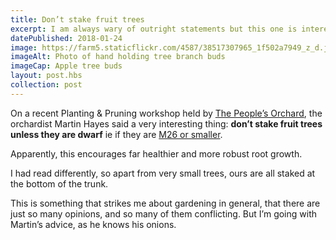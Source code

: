 ```yaml
---
title: Don’t stake fruit trees
excerpt: I am always wary of outright statements but this one is interesting and time saving
datePublished: 2018-01-24
image: https://farm5.staticflickr.com/4587/38517307965_1f502a7949_z_d.jpg
imageAlt: Photo of hand holding tree branch buds
imageCap: Apple tree buds
layout: post.hbs
collection: post
---
```


On a recent Planting & Pruning workshop held by [The People’s Orchard](http://www.stdogmaelsabbey.org.uk/peoplesorchard), the orchardist Martin Hayes said a very interesting thing: **don’t stake fruit trees unless they are dwarf** ie if they are [M26 or smaller](https://www.forestgarden.wales/blog/rootstock-reference/).

Apparently, this encourages far healthier and more robust root growth.

I had read differently, so apart from very small trees, ours are all staked at the bottom of the trunk.

This is something that strikes me about gardening in general, that there are just so many opinions, and so many of them conflicting. But I’m going with Martin’s advice, as he knows his onions.
